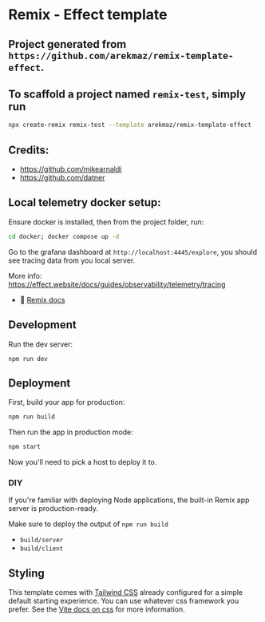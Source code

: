 # Remix - Effect template

## Project generated from `https://github.com/arekmaz/remix-template-effect`.

## To scaffold a project named `remix-test`, simply run

```bash
npx create-remix remix-test --template arekmaz/remix-template-effect
```

## Credits:

- https://github.com/mikearnaldi
- https://github.com/datner

## Local telemetry docker setup:

Ensure docker is installed, then from the project folder, run:

```bash
cd docker; docker compose up -d
```

Go to the grafana dashboard at `http://localhost:4445/explore`, you should see tracing data from you local server.

More info: https://effect.website/docs/guides/observability/telemetry/tracing

- 📖 [Remix docs](https://remix.run/docs)

## Development

Run the dev server:

```shellscript
npm run dev
```

## Deployment

First, build your app for production:

```sh
npm run build
```

Then run the app in production mode:

```sh
npm start
```

Now you'll need to pick a host to deploy it to.

### DIY

If you're familiar with deploying Node applications, the built-in Remix app server is production-ready.

Make sure to deploy the output of `npm run build`

- `build/server`
- `build/client`

## Styling

This template comes with [Tailwind CSS](https://tailwindcss.com/) already configured for a simple default starting experience. You can use whatever css framework you prefer. See the [Vite docs on css](https://vitejs.dev/guide/features.html#css) for more information.
